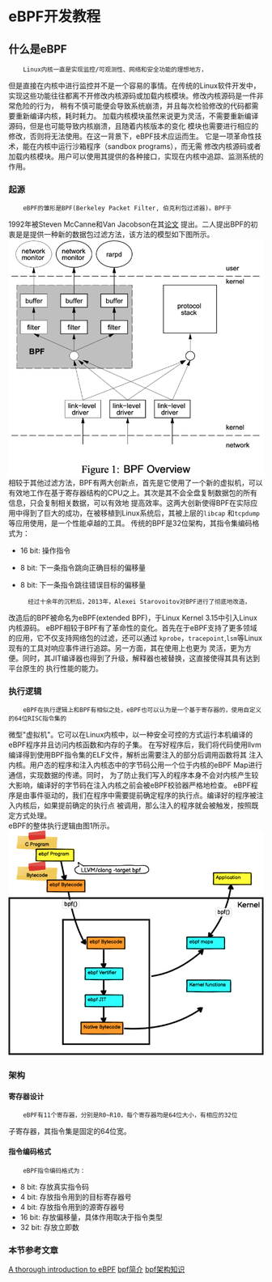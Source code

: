 # eBPF开发教程

## 什么是eBPF
        Linux内核一直是实现监控/可观测性、网络和安全功能的理想地方，
但是直接在内核中进行监控并不是一个容易的事情。在传统的Linux软件开发中，
实现这些功能往往都离不开修改内核源码或加载内核模块。修改内核源码是一件非常危险的行为，
稍有不慎可能便会导致系统崩溃，并且每次检验修改的代码都需要重新编译内核，耗时耗力。
加载内核模块虽然来说更为灵活，不需要重新编译源码，但是也可能导致内核崩溃，且随着内核版本的变化
模块也需要进行相应的修改，否则将无法使用。在这一背景下，eBPF技术应运而生。
它是一项革命性技术，能在内核中运行沙箱程序（sandbox programs），而无需
修改内核源码或者加载内核模块。用户可以使用其提供的各种接口，实现在内核中追踪、监测系统的作用。

### 起源
        eBPF的雏形是BPF(Berkeley Packet Filter, 伯克利包过滤器)。BPF于
1992年被Steven McCanne和Van Jacobson在其[论文](https://www.tcpdump.org/papers/bpf-usenix93.pdf)
提出。二人提出BPF的初衷是是提供一种新的数据包过滤方法，该方法的模型如下图所示。   
![](../imgs/original_bpf.png)
        相较于其他过滤方法，BPF有两大创新点，首先是它使用了一个新的虚拟机，可以
有效地工作在基于寄存器结构的CPU之上。其次是其不会全盘复制数据包的所有信息，只会复制相关数据，可以有效地
提高效率。这两大创新使得BPF在实际应用中得到了巨大的成功，在被移植到Linux系统后，其被上层的`libcap`
和`tcpdump`等应用使用，是一个性能卓越的工具。
        传统的BPF是32位架构，其指令集编码格式为：
- 16 bit: 操作指令
- 8 bit: 下一条指令跳向正确目标的偏移量
- 8 bit: 下一条指令跳往错误目标的偏移量   

        经过十余年的沉积后，2013年，Alexei Starovoitov对BPF进行了彻底地改造，
改造后的BPF被命名为eBPF(extended BPF)，于Linux Kernel 3.15中引入Linux内核源码。
eBPF相较于BPF有了革命性的变化。首先在于eBPF支持了更多领域的应用，它不仅支持网络包的过滤，还可以通过
`kprobe`，`tracepoint`,`lsm`等Linux现有的工具对响应事件进行追踪。另一方面，其在使用上也更为
灵活，更为方便。同时，其JIT编译器也得到了升级，解释器也被替换，这直接使得其具有达到平台原生的
执行性能的能力。

### 执行逻辑
        eBPF在执行逻辑上和BPF有相似之处，eBPF也可以认为是一个基于寄存器的，使用自定义的64位RISC指令集的
微型"虚拟机"。它可以在Linux内核中，以一种安全可控的方式运行本机编译的eBPF程序并且访问内核函数和内存的子集。
在写好程序后，我们将代码使用llvm编译得到使用BPF指令集的ELF文件，解析出需要注入的部分后调用函数将其
注入内核。用户态的程序和注入内核态中的字节码公用一个位于内核的eBPF Map进行通信，实现数据的传递。同时，
为了防止我们写入的程序本身不会对内核产生较大影响，编译好的字节码在注入内核之前会被eBPF校验器严格地检查。
eBPF程序是由事件驱动的，我们在程序中需要提前确定程序的执行点。编译好的程序被注入内核后，如果提前确定的执行点
被调用，那么注入的程序就会被触发，按照既定方式处理。  
        eBPF的整体执行逻辑由图1所示。
![](../imgs/exec_logic.png)

### 架构
#### 寄存器设计
        eBPF有11个寄存器，分别是R0~R10，每个寄存器均是64位大小，有相应的32位
子寄存器，其指令集是固定的64位宽。
#### 指令编码格式
        eBPF指令编码格式为：
- 8 bit: 存放真实指令码
- 4 bit: 存放指令用到的目标寄存器号
- 4 bit: 存放指令用到的源寄存器号
- 16 bit: 存放偏移量，具体作用取决于指令类型
- 32 bit: 存放立即数

### 本节参考文章
[A thorough introduction to eBPF](https://lwn.net/Articles/740157/)
[bpf简介](https://www.collabora.com/news-and-blog/blog/2019/04/05/an-ebpf-overview-part-1-introduction/)
[bpf架构知识](https://www.collabora.com/news-and-blog/blog/2019/04/15/an-ebpf-overview-part-2-machine-and-bytecode/)


